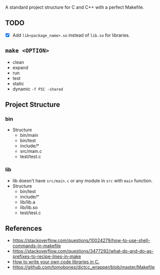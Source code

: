 A standard project structure for C and C++ with a perfect Makefile.

## TODO
- [x] Add `lib<package_name>.so` instead of `lib.so` for libraries.

## `make <OPTION>`
- clean
- expand
- run
- test
- static
- dynamic `-f PIC -shared`

## Project Structure
### bin
- Structure
	- bin/main
	- bin/test
	- include/*
	- src/main.c
	- test/test.c

### lib
- lib doesn't have `src/main.c` or any module in `src` with `main` function.
- Structure
	- bin/test
	- include/*
	- lib/lib.a
	- lib/lib.so
	- test/test.c

## References
- <https://stackoverflow.com/questions/10024279/how-to-use-shell-commands-in-makefile>
- <https://stackoverflow.com/questions/3477292/what-do-and-do-as-prefixes-to-recipe-lines-in-make>
- [How to write your own code libraries in C.](https://youtu.be/JbHmin2Wtmc)
- <https://github.com/tomobones/dictcc_wrapper/blob/master/Makefile>